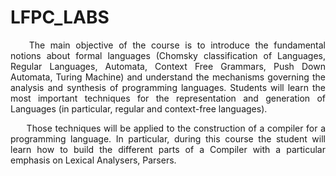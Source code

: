 # LFPC_LABS
<p align="justify">&ensp;&ensp;&ensp; The main objective of the course is to introduce the fundamental notions about formal languages (Chomsky classification of Languages, Regular Languages, Automata, Context Free Grammars, Push Down Automata, Turing Machine) and understand the mechanisms governing the analysis and synthesis of programming languages. Students will learn the most important techniques for the representation and generation of Languages (in particular, regular and context-free languages). <p>

<p align="justify">&ensp;&ensp;&ensp; Those techniques will be applied to the construction of a compiler for a programming language. In particular, during this course the student will learn how to build the different parts of a Compiler with a particular emphasis on Lexical Analysers, Parsers. <p>
